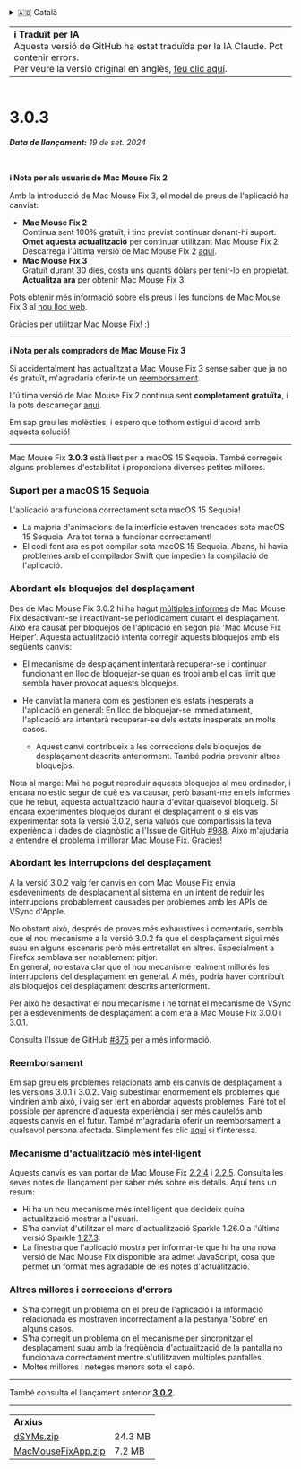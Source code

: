 <details>
<summary>🇦🇩 Català</summary>

[🇬🇧 English (GitHub)](https://github.com/noah-nuebling/mac-mouse-fix/releases/tag/3.0.3)\
**🇦🇩 Català**\
[🇩🇪 Deutsch](https://redirect.macmousefix.com/?target=mmf-release&tag=3.0.3&locale=de)\
[🇪🇸 Español](https://redirect.macmousefix.com/?target=mmf-release&tag=3.0.3&locale=es)\
[🇫🇷 Français](https://redirect.macmousefix.com/?target=mmf-release&tag=3.0.3&locale=fr)\
[🇮🇩 Indonesia](https://redirect.macmousefix.com/?target=mmf-release&tag=3.0.3&locale=id)\
[🇮🇹 Italiano](https://redirect.macmousefix.com/?target=mmf-release&tag=3.0.3&locale=it)\
[🇭🇺 Magyar](https://redirect.macmousefix.com/?target=mmf-release&tag=3.0.3&locale=hu)\
[🇳🇱 Nederlands](https://redirect.macmousefix.com/?target=mmf-release&tag=3.0.3&locale=nl)\
[🇵🇱 Polski](https://redirect.macmousefix.com/?target=mmf-release&tag=3.0.3&locale=pl)\
[🇧🇷 Português (Brasil)](https://redirect.macmousefix.com/?target=mmf-release&tag=3.0.3&locale=pt-BR)\
[🇵🇹 Português (Portugal)](https://redirect.macmousefix.com/?target=mmf-release&tag=3.0.3&locale=pt-PT)\
[🇷🇴 Română](https://redirect.macmousefix.com/?target=mmf-release&tag=3.0.3&locale=ro)\
[🇸🇪 Svenska](https://redirect.macmousefix.com/?target=mmf-release&tag=3.0.3&locale=sv)\
[🇻🇳 Tiếng Việt](https://redirect.macmousefix.com/?target=mmf-release&tag=3.0.3&locale=vi)\
[🇹🇷 Türkçe](https://redirect.macmousefix.com/?target=mmf-release&tag=3.0.3&locale=tr)\
[🇨🇿 Čeština](https://redirect.macmousefix.com/?target=mmf-release&tag=3.0.3&locale=cs)\
[🇬🇷 Ελληνικά](https://redirect.macmousefix.com/?target=mmf-release&tag=3.0.3&locale=el)\
[🇷🇺 Русский](https://redirect.macmousefix.com/?target=mmf-release&tag=3.0.3&locale=ru)\
[🇺🇦 Українська](https://redirect.macmousefix.com/?target=mmf-release&tag=3.0.3&locale=uk)\
[🇮🇱 עברית](https://redirect.macmousefix.com/?target=mmf-release&tag=3.0.3&locale=he)\
[🇸🇦 العربية](https://redirect.macmousefix.com/?target=mmf-release&tag=3.0.3&locale=ar)\
[🇮🇳 हिन्दी](https://redirect.macmousefix.com/?target=mmf-release&tag=3.0.3&locale=hi)\
[🇹🇭 ไทย](https://redirect.macmousefix.com/?target=mmf-release&tag=3.0.3&locale=th)\
[🇨🇳 中文 (简体)](https://redirect.macmousefix.com/?target=mmf-release&tag=3.0.3&locale=zh-Hans)\
[🇨🇳 中文 (繁體)](https://redirect.macmousefix.com/?target=mmf-release&tag=3.0.3&locale=zh-Hant)\
[🇭🇰 中文（香港)](https://redirect.macmousefix.com/?target=mmf-release&tag=3.0.3&locale=zh-HK)\
[🇯🇵 日本語](https://redirect.macmousefix.com/?target=mmf-release&tag=3.0.3&locale=ja)\
[🇰🇷 한국어](https://redirect.macmousefix.com/?target=mmf-release&tag=3.0.3&locale=ko)\
[Help translate Mac Mouse Fix to different languages!](https://github.com/noah-nuebling/mac-mouse-fix/discussions/731)
</details>
<table align=><td>
<b>ℹ️ Traduït per IA</b><br>
Aquesta versió de GitHub ha estat traduïda per la IA Claude. Pot contenir errors.<br>
Per veure la versió original en anglès, <a href="https://github.com/noah-nuebling/mac-mouse-fix/releases/tag/3.0.3">feu clic aquí</a>.
</td></table>

<table></table>

# 3.0.3
***Data de llançament:** 19 de set. 2024*

<br>

**ℹ️ Nota per als usuaris de Mac Mouse Fix 2**

Amb la introducció de Mac Mouse Fix 3, el model de preus de l'aplicació ha canviat:

- **Mac Mouse Fix 2**\
Continua sent 100% gratuït, i tinc previst continuar donant-hi suport.\
**Omet aquesta actualització** per continuar utilitzant Mac Mouse Fix 2. Descarrega l'última versió de Mac Mouse Fix 2 [aquí](https://redirect.macmousefix.com/?target=mmf2-latest&locale=ca).
- **Mac Mouse Fix 3**\
Gratuït durant 30 dies, costa uns quants dòlars per tenir-lo en propietat.\
**Actualitza ara** per obtenir Mac Mouse Fix 3!

Pots obtenir més informació sobre els preus i les funcions de Mac Mouse Fix 3 al [nou lloc web](https://macmousefix.com/).

Gràcies per utilitzar Mac Mouse Fix! :)

---

**ℹ️ Nota per als compradors de Mac Mouse Fix 3**

Si accidentalment has actualitzat a Mac Mouse Fix 3 sense saber que ja no és gratuït, m'agradaria oferir-te un [reemborsament](https://redirect.macmousefix.com/?target=mmf-apply-for-refund&locale=ca).

L'última versió de Mac Mouse Fix 2 continua sent **completament gratuïta**, i la pots descarregar [aquí](https://redirect.macmousefix.com/?target=mmf2-latest&locale=ca).

Em sap greu les molèsties, i espero que tothom estigui d'acord amb aquesta solució!

---

Mac Mouse Fix **3.0.3** està llest per a macOS 15 Sequoia. També corregeix alguns problemes d'estabilitat i proporciona diverses petites millores.

### Suport per a macOS 15 Sequoia

L'aplicació ara funciona correctament sota macOS 15 Sequoia!

- La majoria d'animacions de la interfície estaven trencades sota macOS 15 Sequoia. Ara tot torna a funcionar correctament!
- El codi font ara es pot compilar sota macOS 15 Sequoia. Abans, hi havia problemes amb el compilador Swift que impedien la compilació de l'aplicació.

### Abordant els bloquejos del desplaçament

Des de Mac Mouse Fix 3.0.2 hi ha hagut [múltiples informes](https://github.com/noah-nuebling/mac-mouse-fix/issues/988) de Mac Mouse Fix desactivant-se i reactivant-se periòdicament durant el desplaçament. Això era causat per bloquejos de l'aplicació en segon pla 'Mac Mouse Fix Helper'. Aquesta actualització intenta corregir aquests bloquejos amb els següents canvis:

- El mecanisme de desplaçament intentarà recuperar-se i continuar funcionant en lloc de bloquejar-se quan es trobi amb el cas límit que sembla haver provocat aquests bloquejos.
- He canviat la manera com es gestionen els estats inesperats a l'aplicació en general: En lloc de bloquejar-se immediatament, l'aplicació ara intentarà recuperar-se dels estats inesperats en molts casos.

    - Aquest canvi contribueix a les correccions dels bloquejos de desplaçament descrits anteriorment. També podria prevenir altres bloquejos.

Nota al marge: Mai he pogut reproduir aquests bloquejos al meu ordinador, i encara no estic segur de què els va causar, però basant-me en els informes que he rebut, aquesta actualització hauria d'evitar qualsevol bloqueig. Si encara experimentes bloquejos durant el desplaçament o si els vas experimentar sota la versió 3.0.2, seria valuós que compartissis la teva experiència i dades de diagnòstic a l'Issue de GitHub [#988](https://github.com/noah-nuebling/mac-mouse-fix/issues/988). Això m'ajudaria a entendre el problema i millorar Mac Mouse Fix. Gràcies!

### Abordant les interrupcions del desplaçament

A la versió 3.0.2 vaig fer canvis en com Mac Mouse Fix envia esdeveniments de desplaçament al sistema en un intent de reduir les interrupcions probablement causades per problemes amb les APIs de VSync d'Apple.

No obstant això, després de proves més exhaustives i comentaris, sembla que el nou mecanisme a la versió 3.0.2 fa que el desplaçament sigui més suau en alguns escenaris però més entretallat en altres. Especialment a Firefox semblava ser notablement pitjor.\
En general, no estava clar que el nou mecanisme realment millorés les interrupcions del desplaçament en general. A més, podria haver contribuït als bloquejos del desplaçament descrits anteriorment.

Per això he desactivat el nou mecanisme i he tornat el mecanisme de VSync per a esdeveniments de desplaçament a com era a Mac Mouse Fix 3.0.0 i 3.0.1.

Consulta l'Issue de GitHub [#875](https://github.com/noah-nuebling/mac-mouse-fix/issues/875) per a més informació.

### Reemborsament

Em sap greu els problemes relacionats amb els canvis de desplaçament a les versions 3.0.1 i 3.0.2. Vaig subestimar enormement els problemes que vindrien amb això, i vaig ser lent en abordar aquests problemes. Faré tot el possible per aprendre d'aquesta experiència i ser més cautelós amb aquests canvis en el futur. També m'agradaria oferir un reemborsament a qualsevol persona afectada. Simplement fes clic [aquí](https://redirect.macmousefix.com/?target=mmf-apply-for-refund&locale=ca) si t'interessa.

### Mecanisme d'actualització més intel·ligent

Aquests canvis es van portar de Mac Mouse Fix [2.2.4](https://redirect.macmousefix.com/?target=mmf-release&tag=2.2.4&locale=ca) i [2.2.5](https://redirect.macmousefix.com/?target=mmf-release&tag=2.2.5&locale=ca). Consulta les seves notes de llançament per saber més sobre els detalls. Aquí tens un resum:

- Hi ha un nou mecanisme més intel·ligent que decideix quina actualització mostrar a l'usuari.
- S'ha canviat d'utilitzar el marc d'actualització Sparkle 1.26.0 a l'última versió Sparkle [1.27.3](https://github.com/sparkle-project/Sparkle/releases/tag/1.27.3).
- La finestra que l'aplicació mostra per informar-te que hi ha una nova versió de Mac Mouse Fix disponible ara admet JavaScript, cosa que permet un format més agradable de les notes d'actualització.

### Altres millores i correccions d'errors

- S'ha corregit un problema on el preu de l'aplicació i la informació relacionada es mostraven incorrectament a la pestanya 'Sobre' en alguns casos.
- S'ha corregit un problema on el mecanisme per sincronitzar el desplaçament suau amb la freqüència d'actualització de la pantalla no funcionava correctament mentre s'utilitzaven múltiples pantalles.
- Moltes millores i neteges menors sota el capó.

---

També consulta el llançament anterior [**3.0.2**](https://redirect.macmousefix.com/?target=mmf-release&tag=3.0.2&locale=ca).

---

<table align="start">
<tr>
    <td colspan=2>
        <b>Arxius</b>
    </td>
</tr>
<tr>
    <td><a href="https://github.com/noah-nuebling/mac-mouse-fix/releases/download/3.0.3/dSYMs.zip">dSYMs.zip</a></td>
    <td>24.3 MB</td>
</tr>
<tr>
    <td><a href="https://github.com/noah-nuebling/mac-mouse-fix/releases/download/3.0.3/MacMouseFixApp.zip">MacMouseFixApp.zip</a></td>
    <td>7.2 MB</td>
</tr>
</table>